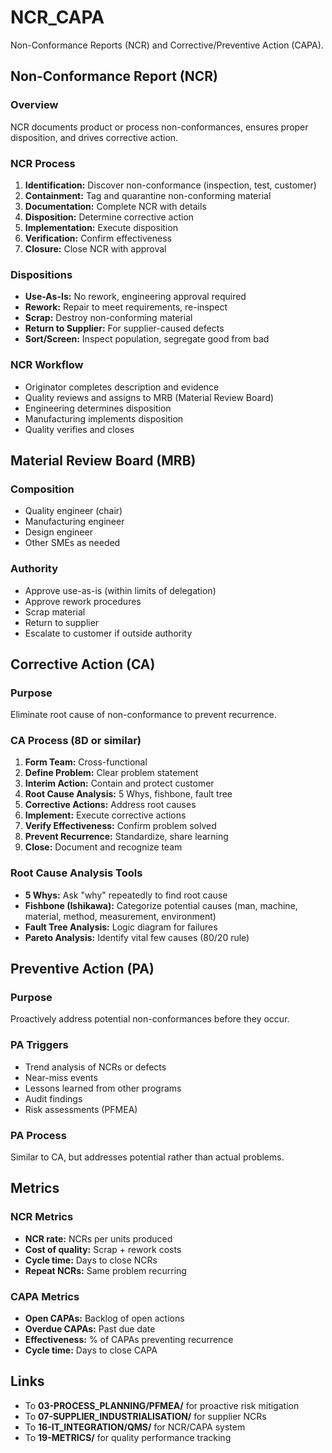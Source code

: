 # NCR_CAPA

Non-Conformance Reports (NCR) and Corrective/Preventive Action (CAPA).

## Non-Conformance Report (NCR)

### Overview
NCR documents product or process non-conformances, ensures proper disposition, and drives corrective action.

### NCR Process
1. **Identification:** Discover non-conformance (inspection, test, customer)
2. **Containment:** Tag and quarantine non-conforming material
3. **Documentation:** Complete NCR with details
4. **Disposition:** Determine corrective action
5. **Implementation:** Execute disposition
6. **Verification:** Confirm effectiveness
7. **Closure:** Close NCR with approval

### Dispositions
- **Use-As-Is:** No rework, engineering approval required
- **Rework:** Repair to meet requirements, re-inspect
- **Scrap:** Destroy non-conforming material
- **Return to Supplier:** For supplier-caused defects
- **Sort/Screen:** Inspect population, segregate good from bad

### NCR Workflow
- Originator completes description and evidence
- Quality reviews and assigns to MRB (Material Review Board)
- Engineering determines disposition
- Manufacturing implements disposition
- Quality verifies and closes

## Material Review Board (MRB)

### Composition
- Quality engineer (chair)
- Manufacturing engineer
- Design engineer
- Other SMEs as needed

### Authority
- Approve use-as-is (within limits of delegation)
- Approve rework procedures
- Scrap material
- Return to supplier
- Escalate to customer if outside authority

## Corrective Action (CA)

### Purpose
Eliminate root cause of non-conformance to prevent recurrence.

### CA Process (8D or similar)
1. **Form Team:** Cross-functional
2. **Define Problem:** Clear problem statement
3. **Interim Action:** Contain and protect customer
4. **Root Cause Analysis:** 5 Whys, fishbone, fault tree
5. **Corrective Actions:** Address root causes
6. **Implement:** Execute corrective actions
7. **Verify Effectiveness:** Confirm problem solved
8. **Prevent Recurrence:** Standardize, share learning
9. **Close:** Document and recognize team

### Root Cause Analysis Tools
- **5 Whys:** Ask "why" repeatedly to find root cause
- **Fishbone (Ishikawa):** Categorize potential causes (man, machine, material, method, measurement, environment)
- **Fault Tree Analysis:** Logic diagram for failures
- **Pareto Analysis:** Identify vital few causes (80/20 rule)

## Preventive Action (PA)

### Purpose
Proactively address potential non-conformances before they occur.

### PA Triggers
- Trend analysis of NCRs or defects
- Near-miss events
- Lessons learned from other programs
- Audit findings
- Risk assessments (PFMEA)

### PA Process
Similar to CA, but addresses potential rather than actual problems.

## Metrics

### NCR Metrics
- **NCR rate:** NCRs per units produced
- **Cost of quality:** Scrap + rework costs
- **Cycle time:** Days to close NCRs
- **Repeat NCRs:** Same problem recurring

### CAPA Metrics
- **Open CAPAs:** Backlog of open actions
- **Overdue CAPAs:** Past due date
- **Effectiveness:** % of CAPAs preventing recurrence
- **Cycle time:** Days to close CAPA

## Links
- To **03-PROCESS_PLANNING/PFMEA/** for proactive risk mitigation
- To **07-SUPPLIER_INDUSTRIALISATION/** for supplier NCRs
- To **16-IT_INTEGRATION/QMS/** for NCR/CAPA system
- To **19-METRICS/** for quality performance tracking
